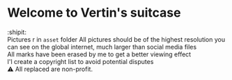 # Welcome to Vertin's suitcase

:shipit:<br>
Pictures r in `asset` folder
All pictures should be of the highest resolution you can see on the global internet, much larger than social media files<br>
All marks have been erased by me to get a better viewing effect<br>
I'l create a copyright list to avoid potential disputes<br>
:warning: All replaced are non-profit.
